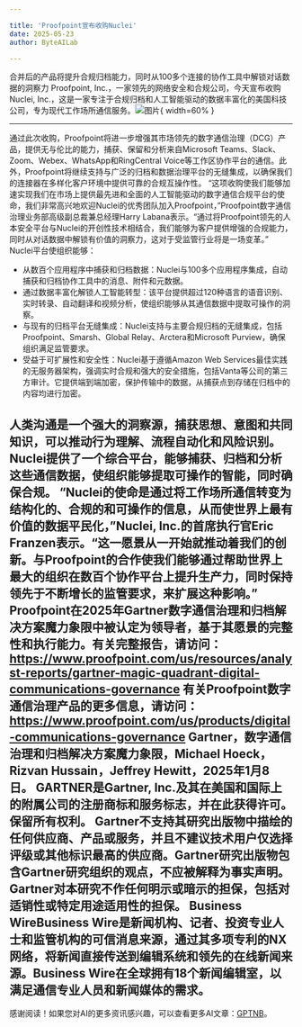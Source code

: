 ```yaml
---

title: 'Proofpoint宣布收购Nuclei'
date: 2025-05-23
author: ByteAILab

---
```


合并后的产品将提升合规归档能力，同时从100多个连接的协作工具中解锁对话数据的洞察力
Proofpoint, Inc.，一家领先的网络安全和合规公司，今天宣布收购Nuclei, Inc.，这是一家专注于合规归档和人工智能驱动的数据丰富化的美国科技公司，专为现代工作场所通信服务。![图片](https://ai-techpark.com/wp-content/uploads/Proofpoint-2.jpg){ width=60% }

---

通过此次收购，Proofpoint将进一步增强其市场领先的数字通信治理（DCG）产品，提供无与伦比的能力，捕获、保留和分析来自Microsoft Teams、Slack、Zoom、Webex、WhatsApp和RingCentral Voice等工作区协作平台的通信。此外，Proofpoint将继续支持与广泛的归档和数据治理平台的无缝集成，以确保我们的连接器在多样化客户环境中提供可靠的合规互操作性。
“这项收购使我们能够加速实现我们在市场上提供最先进和全面的人工智能驱动的数字通信合规平台的使命，我们非常高兴地欢迎Nuclei的优秀团队加入Proofpoint，”Proofpoint数字通信治理业务部高级副总裁兼总经理Harry Labana表示。“通过将Proofpoint领先的人本安全平台与Nuclei的开创性技术相结合，我们能够为客户提供增强的合规能力，同时从对话数据中解锁有价值的洞察力，这对于受监管行业将是一场变革。”
Nuclei平台使组织能够：

- 从数百个应用程序中捕获和归档数据：Nuclei与100多个应用程序集成，自动捕获和归档协作工具中的消息、附件和元数据。
- 通过数据丰富化解锁人工智能转型：该平台提供超过120种语言的语音识别、实时转录、自动翻译和视频分析，使组织能够从其通信数据中提取可操作的洞察。
- 与现有的归档平台无缝集成：Nuclei支持与主要合规归档的无缝集成，包括Proofpoint、Smarsh、Global Relay、Arctera和Microsoft Purview，确保组织满足监管要求。
- 受益于可扩展性和安全性：Nuclei基于遵循Amazon Web Services最佳实践的无服务器架构，强调实时合规和强大的安全措施，包括Vanta等公司的第三方审计。它提供端到端加密，保护传输中的数据，从捕获点到存储在归档中的内容均进行加密。

人类沟通是一个强大的洞察源，捕获思想、意图和共同知识，可以推动行为理解、流程自动化和风险识别。Nuclei提供了一个综合平台，能够捕获、归档和分析这些通信数据，使组织能够提取可操作的智能，同时确保合规。
“Nuclei的使命是通过将工作场所通信转变为结构化的、合规的和可操作的信息，从而使世界上最有价值的数据平民化，”Nuclei, Inc.的首席执行官Eric Franzen表示。“这一愿景从一开始就推动着我们的创新。与Proofpoint的合作使我们能够通过帮助世界上最大的组织在数百个协作平台上提升生产力，同时保持领先于不断增长的监管要求，来扩展这种影响。”
Proofpoint在2025年Gartner数字通信治理和归档解决方案魔力象限中被认定为领导者，基于其愿景的完整性和执行能力。有关完整报告，请访问：https://www.proofpoint.com/us/resources/analyst-reports/gartner-magic-quadrant-digital-communications-governance
有关Proofpoint数字通信治理产品的更多信息，请访问：https://www.proofpoint.com/us/products/digital-communications-governance
Gartner，数字通信治理和归档解决方案魔力象限，Michael Hoeck，Rizvan Hussain，Jeffrey Hewitt，2025年1月8日。
GARTNER是Gartner, Inc.及其在美国和国际上的附属公司的注册商标和服务标志，并在此获得许可。保留所有权利。
Gartner不支持其研究出版物中描绘的任何供应商、产品或服务，并且不建议技术用户仅选择评级或其他标识最高的供应商。Gartner研究出版物包含Gartner研究组织的观点，不应被解释为事实声明。Gartner对本研究不作任何明示或暗示的担保，包括对适销性或特定用途适用性的担保。
Business WireBusiness Wire是新闻机构、记者、投资专业人士和监管机构的可信消息来源，通过其多项专利的NX网络，将新闻直接传送到编辑系统和领先的在线新闻来源。Business Wire在全球拥有18个新闻编辑室，以满足通信专业人员和新闻媒体的需求。
---
感谢阅读！如果您对AI的更多资讯感兴趣，可以查看更多AI文章：[GPTNB](https://gptnb.com)。